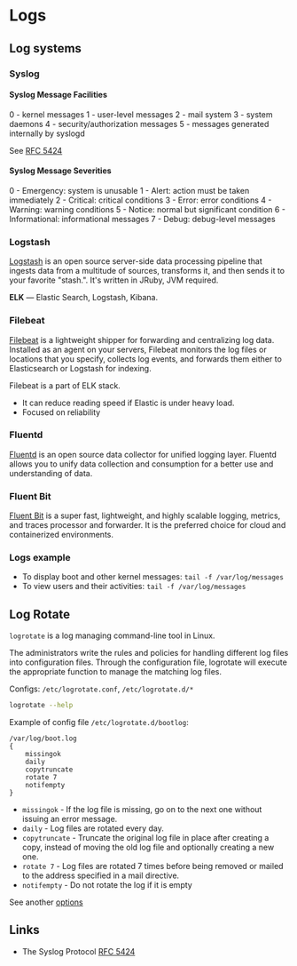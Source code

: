 # Logs

## Log systems

### Syslog

#### Syslog Message Facilities

0 - kernel messages
1 - user-level messages
2 - mail system
3 - system daemons
4 - security/authorization messages
5 - messages generated internally by syslogd

See [RFC 5424](https://datatracker.ietf.org/doc/html/rfc5424#section-6.2.1)

#### Syslog Message Severities

0 - Emergency: system is unusable
1 - Alert: action must be taken immediately
2 - Critical: critical conditions
3 - Error: error conditions
4 - Warning: warning conditions
5 - Notice: normal but significant condition
6 - Informational: informational messages
7 - Debug: debug-level messages

### Logstash

[Logstash](https://www.elastic.co/logstash) is an open source server-side data processing pipeline that ingests data from a multitude of sources, transforms it, and then sends it to your favorite "stash.".
It's written in JRuby, JVM required.

**ELK** — Elastic Search, Logstash, Kibana.

### Filebeat

[Filebeat](https://www.elastic.co/beats/filebeat) is a lightweight shipper for forwarding and centralizing log data. 
Installed as an agent on your servers, Filebeat monitors the log files or locations that you specify, 
collects log events, and forwards them either to Elasticsearch or Logstash for indexing.

Filebeat is a part of ELK stack.

- It can reduce reading speed if Elastic is under heavy load.
- Focused on reliability

### Fluentd

[Fluentd](https://www.fluentd.org/) is an open source data collector for unified logging layer.
Fluentd allows you to unify data collection and consumption for a better use and understanding of data.

### Fluent Bit

[Fluent Bit](https://fluentbit.io/) is a super fast, lightweight, and highly scalable logging, metrics, and traces processor and forwarder. 
It is the preferred choice for cloud and containerized environments.

### Logs example

- To display boot and other kernel messages: `tail -f /var/log/messages`
- To view users and their activities: `tail -f /var/log/messages`

## Log Rotate

`logrotate` is a log managing command-line tool in Linux. 

The administrators write the rules and policies for handling different log files into configuration files. 
Through the configuration file, logrotate will execute the appropriate function to manage the matching log files.

Configs: `/etc/logrotate.conf`, `/etc/logrotate.d/*`

```bash
logrotate --help
```

Example of config file `/etc/logrotate.d/bootlog`:

```
/var/log/boot.log
{
    missingok
    daily
    copytruncate
    rotate 7
    notifempty
}
```

- `missingok` - If the log file is missing, go on to the next one without issuing an error message. 
- `daily` - Log files are rotated every day.
- `copytruncate` - Truncate the original log file in place after creating a copy, instead of moving the old log file and optionally creating a new one.
- `rotate 7` - Log files are rotated 7 times before being removed or mailed to the address specified in a mail directive.
- `notifempty` - Do not rotate the log if it is empty

See another [options](https://linux.die.net/man/8/logrotate)

## Links

- The Syslog Protocol [RFC 5424](https://datatracker.ietf.org/doc/html/rfc5424)
